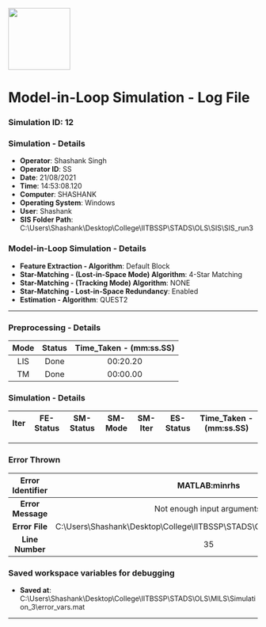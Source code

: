 [<img src="https://www.aero.iitb.ac.in/satlab/images/IITBSSP2019.png" width="125"/>](image.png)

# Model-in-Loop Simulation - Log File

### Simulation ID: 12

### Simulation - Details
* **Operator**: Shashank Singh
* **Operator ID**: SS
* **Date**: 21/08/2021
* **Time**: 14:53:08.120
* **Computer**: SHASHANK
* **Operating System**: Windows
* **User**: Shashank
* **SIS Folder Path**: C:\Users\Shashank\Desktop\College\IITBSSP\STADS\OLS\SIS\SIS_run3


### Model-in-Loop Simulation - Details
* **Feature Extraction - Algorithm**: Default Block
* **Star-Matching - (Lost-in-Space Mode) Algorithm**: 4-Star Matching
* **Star-Matching - (Tracking Mode) Algorithm**: NONE
* **Star-Matching - Lost-in-Space Redundancy**: Enabled
* **Estimation - Algorithm**: QUEST2

---

### Preprocessing - Details

|Mode|Status|Time_Taken - (mm:ss.SS)|
|:---:|:---:|:---:|
|LIS|Done|00:20.20|
|TM|Done|00:00.00|

### Simulation - Details

|Iter|FE-Status|SM-Status|SM-Mode|SM-Iter|ES-Status|Time_Taken - (mm:ss.SS)|
|:---:|:---:|:---:|:---:|:---:|:---:|:---:|


---


### Error Thrown

|Error Identifier|MATLAB:minrhs|
|:---:|:---:|
|**Error Message**|Not enough input arguments.|
|**Error File**|C:\Users\Shashank\Desktop\College\IITBSSP\STADS\OLS\Functions\MILS_main.m|
|**Line Number**|35|
### Saved workspace variables for debugging
* **Saved at**: C:\Users\Shashank\Desktop\College\IITBSSP\STADS\OLS\MILS\Simulation_3\error_vars.mat

---
